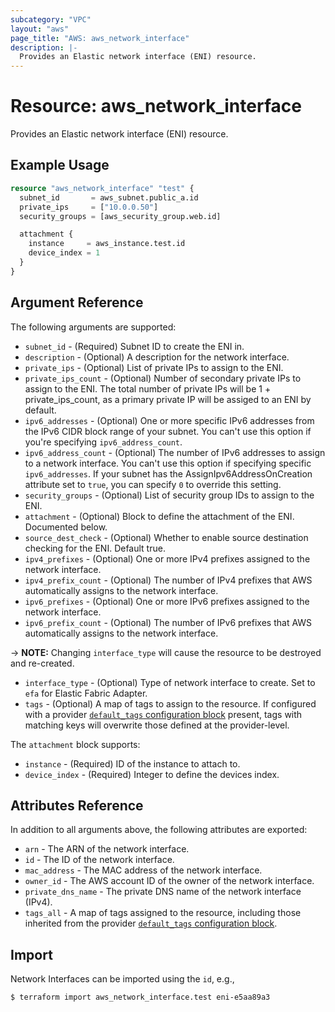 ```yaml
---
subcategory: "VPC"
layout: "aws"
page_title: "AWS: aws_network_interface"
description: |-
  Provides an Elastic network interface (ENI) resource.
---
```


# Resource: aws_network_interface

Provides an Elastic network interface (ENI) resource.

## Example Usage

```terraform
resource "aws_network_interface" "test" {
  subnet_id       = aws_subnet.public_a.id
  private_ips     = ["10.0.0.50"]
  security_groups = [aws_security_group.web.id]

  attachment {
    instance     = aws_instance.test.id
    device_index = 1
  }
}
```

## Argument Reference

The following arguments are supported:

* `subnet_id` - (Required) Subnet ID to create the ENI in.
* `description` - (Optional) A description for the network interface.
* `private_ips` - (Optional) List of private IPs to assign to the ENI.
* `private_ips_count` - (Optional) Number of secondary private IPs to assign to the ENI. The total number of private IPs will be 1 + private_ips_count, as a primary private IP will be assiged to an ENI by default.
* `ipv6_addresses` - (Optional) One or more specific IPv6 addresses from the IPv6 CIDR block range of your subnet. You can't use this option if you're specifying `ipv6_address_count`.
* `ipv6_address_count` - (Optional) The number of IPv6 addresses to assign to a network interface. You can't use this option if specifying specific `ipv6_addresses`. If your subnet has the AssignIpv6AddressOnCreation attribute set to `true`, you can specify `0` to override this setting.
* `security_groups` - (Optional) List of security group IDs to assign to the ENI.
* `attachment` - (Optional) Block to define the attachment of the ENI. Documented below.
* `source_dest_check` - (Optional) Whether to enable source destination checking for the ENI. Default true.
* `ipv4_prefixes` - (Optional) One or more IPv4 prefixes assigned to the network interface.
* `ipv4_prefix_count` - (Optional) The number of IPv4 prefixes that AWS automatically assigns to the network interface.
* `ipv6_prefixes` - (Optional) One or more IPv6 prefixes assigned to the network interface.
* `ipv6_prefix_count` - (Optional) The number of IPv6 prefixes that AWS automatically assigns to the network interface.

-> **NOTE:** Changing `interface_type` will cause the resource to be destroyed and re-created.

* `interface_type` - (Optional) Type of network interface to create. Set to `efa` for Elastic Fabric Adapter.
* `tags` - (Optional) A map of tags to assign to the resource. If configured with a provider [`default_tags` configuration block](/docs/providers/aws/index.html#default_tags-configuration-block) present, tags with matching keys will overwrite those defined at the provider-level.

The `attachment` block supports:

* `instance` - (Required) ID of the instance to attach to.
* `device_index` - (Required) Integer to define the devices index.

## Attributes Reference

In addition to all arguments above, the following attributes are exported:

* `arn` - The ARN of the network interface.
* `id` - The ID of the network interface.
* `mac_address` - The MAC address of the network interface.
* `owner_id` - The AWS account ID of the owner of the network interface.
* `private_dns_name` - The private DNS name of the network interface (IPv4).
* `tags_all` - A map of tags assigned to the resource, including those inherited from the provider [`default_tags` configuration block](/docs/providers/aws/index.html#default_tags-configuration-block).

## Import

Network Interfaces can be imported using the `id`, e.g.,

```
$ terraform import aws_network_interface.test eni-e5aa89a3
```
